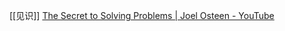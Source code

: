 [[见识]]
[The Secret to Solving Problems | Joel Osteen - YouTube](https://www.youtube.com/watch?v=RWUQOyEN_Qw)